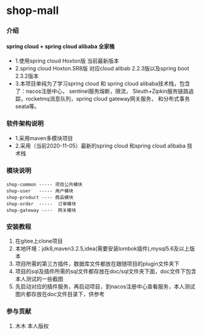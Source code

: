 # shop-mall

### 介绍
   #### spring cloud + spring cloud alibaba 全家桶
  * 1.使用spring cloud Hoxton版 当前最新版本
  * 2.spring cloud Hoxton.SR8版 对应cloud alibab 2.2.3版以及spring boot 2.3.2版本   
  * 3.本项目单纯为了学习spring cloud 和 spring cloud alibaba技术栈，包含了：nacos注册中心，
    sentinel服务熔断，限流， Sleuth+Zipkin服务链路追踪，rocketmq消息队列，spring cloud gateway网关服务，
    和分布式事务seata等。
### 软件架构说明

 * 1.采用maven多模块项目
 * 2.采用（当前2020-11-05）最新的spring cloud 和spring cloud alibaba 技术栈

### 模块说明
    shop-common ----- 项目公共模块
    shop-user   ----- 用户模块
    shop-product ---- 商品模块
    shop-order  -----  订单模块
    shop-gateway ----  网关模块
### 安装教程
1. 在gitee上clone项目
2. 本地环境：jdk8,maven3.2.5,idea(需要安装lombok插件),mysql5.6及以上版本
3. 项目所需的第三方插件，数据库文件都放在跟随项目的plugin文件夹下
4. 项目的sql及插件所需的sql文件都存放在doc/sql文件夹下面，doc文件下包含本人测试的一些截图
5. 先启动对应的插件服务，再启动项目，到nacos注册中心查看服务，本人测试图片都存放在doc文件目录下，供参考

### 参与贡献
1.  木木 本人版权

